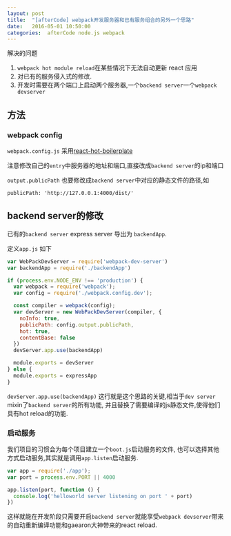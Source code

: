 ```yaml
---
layout: post
title:  "[afterCode] webpack开发服务器和已有服务组合的另外一个思路"
date:   2016-05-01 10:50:00
categories:  afterCode node.js webpack
---
```


解决的问题
1. `webpack hot module reload`在某些情况下无法自动更新 react 应用
2. 对已有的服务侵入式的修改.
3. 开发时需要在两个端口上启动两个服务器,一个`backend server`一个`webpack devserver`

## 方法

### webpack config

`webpack.config.js` 采用[react-hot-boilerplate](https://github.com/gaearon/react-hot-boilerplate/blob/master/webpack.config.js)

注意修改自己的`entry`中服务器的地址和端口,直接改成`backend server`的ip和端口

`output.publicPath` 也要修改成`backend server`中对应的静态文件的路径,如

`publicPath: 'http://127.0.0.1:4000/dist/'`

## backend server的修改


已有的`backend server` express server 导出为 `backendApp`.

定义`app.js` 如下

```javascript
var WebPackDevServer = require('webpack-dev-server')
var backendApp = require('./backendApp')

if (process.env.NODE_ENV !== 'production') {
  var webpack = require('webpack');
  var config = require('./webpack.config.dev');

  const compiler = webpack(config);
  var devServer = new WebPackDevServer(compiler, {
    noInfo: true,
    publicPath: config.output.publicPath,
    hot: true,
    contentBase: false
  })
  devServer.app.use(backendApp)

  module.exports = devServer
} else {
  module.exports = expressApp
}
```

`devServer.app.use(backendApp)` 这行就是这个思路的关键,相当于`dev server` mixin了`backend server`的所有功能, 并且替换了需要编译的js静态文件,使得他们具有hot reload的功能.


### 启动服务

我们项目的习惯会为每个项目建立一个`boot.js`启动服务的文件, 也可以选择其他方式启动服务,其实就是调用`app.listen`启动服务.


```javascript
var app = require('./app');
var port = process.env.PORT || 4000

app.listen(port, function () {
  console.log('helloworld server listening on port ' + port)
})
```

这样就能在开发阶段只需要开启`backend server`就能享受`webpack devserver`带来的自动重新编译功能和gaearon大神带来的react reload.


